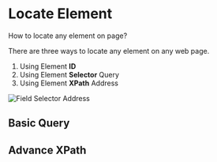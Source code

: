 <script setup>
import { onMounted, onUnmounted } from 'vue'
import FieldAddressTable from '../components/FieldAddressTable.vue'
import FieldAdvanceXpath from '../components/FieldAdvanceXpath.vue'

onMounted(() => {
  document.body.classList.add('no-nav')

  var content = document.querySelector("div.VPContent")
  if (content) {
    content.style.paddingTop = "var(--vp-nav-height)"
    content.style.paddingLeft = "0px";
  }

  // Hide Right Side Bar
  var aside = document.querySelector("div.VPContent div.aside")
  if (aside) {
    aside.style.display = "none"
  }

  // Container
  var pageContent = document.querySelector("div.VPContent div.content-container")
  if (pageContent) {
    pageContent.style.maxWidth = "100%"
  }
})

onUnmounted(() => {
  document.body.classList.remove('no-nav')

  var content = document.querySelector("div.VPContent")
  if (content) {
    content.removeAttribute("style")
  }

  // Right Side Bar
  var aside = document.querySelector("div.VPContent div.aside")
  if (aside) {
    aside.removeAttribute("style")
  }
})
</script>

<style>
.no-nav .VPSidebar {
  display: none;
}
</style>

# Locate Element

How to locate any element on page?

There are three ways to locate any element on any web page.

1. Using Element **ID**
2. Using Element **Selector** Query
3. Using Element **XPath** Address

<img src="/image/field-selector-query-01.png" alt="Field Selector Address">

## Basic Query

<FieldAddressTable/>

## Advance XPath

<FieldAdvanceXpath/>
